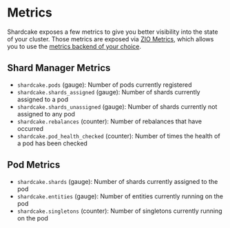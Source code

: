 # Metrics

Shardcake exposes a few metrics to give you better visibility into the state of your cluster.
Those metrics are exposed via [ZIO Metrics](https://zio.dev/reference/observability/metrics/), which allows you to use the [metrics backend of your choice](https://zio.dev/zio-metrics-connectors/).

## Shard Manager Metrics
- `shardcake.pods` (gauge): Number of pods currently registered
- `shardcake.shards_assigned` (gauge): Number of shards currently assigned to a pod
- `shardcake.shards_unassigned` (gauge): Number of shards currently not assigned to any pod
- `shardcake.rebalances` (counter): Number of rebalances that have occurred
- `shardcake.pod_health_checked` (counter): Number of times the health of a pod has been checked

## Pod Metrics
- `shardcake.shards` (gauge): Number of shards currently assigned to the pod
- `shardcake.entities` (gauge): Number of entities currently running on the pod
- `shardcake.singletons` (counter): Number of singletons currently running on the pod
